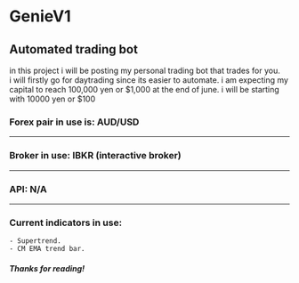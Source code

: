 # GenieV1
## Automated trading bot

<p>in this project i will be posting my personal trading bot that trades for you. <br>
i will firstly go for daytrading since its easier to automate. i am expecting my capital to reach 100,000 yen or $1,000 at the end of june. i will be starting with
10000 yen or $100
</p>

### Forex pair in use is: AUD/USD
---
### Broker in use: IBKR (interactive broker)
---
### API: N/A
---
### Current indicators in use:

    - Supertrend.
    - CM EMA trend bar.

##### Thanks for reading!
